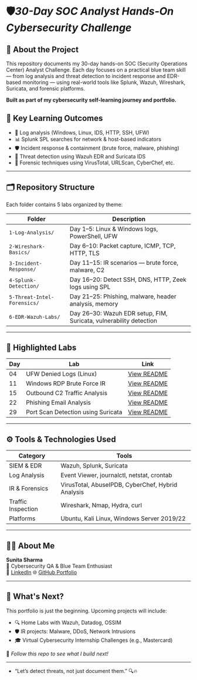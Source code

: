 # 🛡️***30-Day SOC Analyst Hands-On Cybersecurity Challenge***

## 🎯 About the Project
This repository documents my 30-day hands-on SOC (Security Operations Center) Analyst Challenge. Each day focuses on a practical blue team skill — from log analysis and threat detection to incident response and EDR-based monitoring — using real-world tools like Splunk, Wazuh, Wireshark, Suricata, and forensic platforms.

**Built as part of my cybersecurity self-learning journey and portfolio.**

## 🧠 Key Learning Outcomes

- 🔎 Log analysis (Windows, Linux, IDS, HTTP, SSH, UFW)
- 📊 Splunk SPL searches for network & host-based indicators
- 🛡️ Incident response & containment (brute force, malware, phishing)
- 🧪 Threat detection using Wazuh EDR and Suricata IDS
- 🧰 Forensic techniques using VirusTotal, URLScan, CyberChef, etc.

---


## 🗂️ Repository Structure

Each folder contains 5 labs organized by theme:

| Folder | Description |
|--------|-------------|
| `1-Log-Analysis/` | Day 1–5: Linux & Windows logs, PowerShell, UFW |
| `2-Wireshark-Basics/` | Day 6–10: Packet capture, ICMP, TCP, HTTP, TLS |
| `3-Incident-Response/` | Day 11–15: IR scenarios — brute force, malware, C2 |
| `4-Splunk-Detection/` | Day 16–20: Detect SSH, DNS, HTTP, Zeek logs using SPL |
| `5-Threat-Intel-Forensics/` | Day 21–25: Phishing, malware, header analysis, memory |
| `6-EDR-Wazuh-Labs/` | Day 26–30: Wazuh EDR setup, FIM, Suricata, vulnerability detection |

---

## 📌 Highlighted Labs

| Day | Lab | Link |
|-----|-----|------|
| 04 | UFW Denied Logs (Linux) | [View README](./1-Log-Analysis/Day04_1_Log_Analysis_Linux-UFW-Logs/README.md) |
| 11 | Windows RDP Brute Force IR | [View README](./3-Incident-Response/Day11_3_Incident_Response_Windows-Service-RDP-Brute-Force-Attack/README.md) |
| 15 | Outbound C2 Traffic Analysis | [View README](./3-Incident-Response/Day15_3_Incident_Response_Investigate-Outbound-Connection/README.md) |
| 22 | Phishing Email Analysis | [View README](./5-Threat-Intel-Forensics/Day22_5_Threat_Intel_Forensics_Phishing-Email-Analysis/README.md) |
| 29 | Port Scan Detection using Suricata | [View README](./6-EDR-Wazuh-Labs/Day29_6_EDR_Wazuh-Suricata_PortScan-Detection/README.md) |

---

## ⚙️ Tools & Technologies Used

| Category | Tools |
|---------|--------|
| SIEM & EDR | Wazuh, Splunk, Suricata |
| Log Analysis | Event Viewer, journalctl, netstat, crontab |
| IR & Forensics | VirusTotal, AbuseIPDB, CyberChef, Hybrid Analysis |
| Traffic Inspection | Wireshark, Nmap, Hydra, curl |
| Platforms | Ubuntu, Kali Linux, Windows Server 2019/22 |

---

## 🧑‍💻 About Me

**Sunita Sharma**  
💼 Cybersecurity QA & Blue Team Enthusiast  
🔗 [LinkedIn](https://linkedin.com/in/sunitanigam-sharma)
🌐 [GitHub Portfolio](https://github.com/suneetasharma)


---

## 📌 What's Next?

This portfolio is just the beginning. Upcoming projects will include:

- 🔍 Home Labs with Wazuh, Datadog, OSSIM
- 🛡️ IR projects: Malware, DDoS, Network Intrusions
- 🎓 Virtual Cybersecurity Internship Challenges (e.g., Mastercard)

📌 *Follow this repo to see what I build next!*

---

- “Let’s detect threats, not just document them.” 🔍🔥
